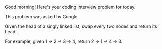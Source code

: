 Good morning! Here's your coding interview problem for today.This problem was asked by Google.Given the head of a singly linked list, swap every two nodes and return itshead.For example, given 1 -> 2 -> 3 -> 4, return 2 -> 1 -> 4 -> 3.